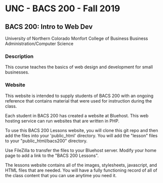 # UNC - BACS 200 - Fall 2019

## BACS 200: Intro to Web Dev

University of Northern Colorado
Monfort College of Business
Business Administration/Computer Science

### Description

This course teaches the basics of web design and development for small businesses.

### Website

This website is intended to supply students of BACS 200 with an ongoing reference that contains material that were used for instruction during the class.

Each student in BACS 200 has created a website at Bluehost.  This web hosting service can run websites that are written in PHP.

To use this BACS 200 Lessons website, you will clone this git repo and then add the files into your 'public_html' directory. You will add the "lesson" files to your "public_html/bacs200" directory.

Use FileZilla to transfer the files to your Bluehost server.  Modify your home page to add a link to the "BACS 200 Lessons". 

The lessons website contains all of the images, stylesheets, javascript, and HTML files that are needed.  You will have a fully functioning record of all of the class content that you can use anytime you need it.

